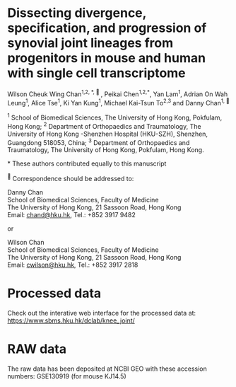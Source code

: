 # Dissecting divergence, specification, and progression of synovial joint lineages from progenitors in mouse and human with single cell transcriptome

Wilson Cheuk Wing Chan<sup>1,2, \*, &#128231; </sup>, Peikai Chen<sup>1,2,*</sup>, Yan Lam<sup>1</sup>, Adrian On Wah Leung<sup>1</sup>, Alice Tse<sup>1</sup>, Ki Yan Kung<sup>1</sup>, Michael Kai-Tsun To<sup>2,3</sup> and Danny Chan<sup>1, &#128231;</sup> 

	
<sup>1</sup> School of Biomedical Sciences, The University of Hong Kong, Pokfulam, Hong Kong;
<sup>2</sup> Department of Orthopaedics and Traumatology, The University of Hong Kong -Shenzhen Hospital (HKU-SZH), Shenzhen, Guangdong 518053, China;
<sup>3</sup> Department of Orthopaedics and Traumatology, The University of Hong Kong, Pokfulam, Hong Kong.


\* These authors contributed equally to this manuscript<br>

<sup>&#128231;</sup> Correspondence should be addressed to:<br>

Danny Chan<br>
School of Biomedical Sciences, Faculty of Medicine<br>
The University of Hong Kong, 21 Sassoon Road, Hong Kong<br>
Email: chand@hku.hk, Tel.: +852 3917 9482<br>

or

Wilson Chan<br>
School of Biomedical Sciences, Faculty of Medicine<br>
The University of Hong Kong, 21 Sassoon Road, Hong Kong<br>
Email: cwilson@hku.hk, Tel.: +852 3917 2818<br>


# Processed data
Check out the interative web interface for the processed data at: https://www.sbms.hku.hk/dclab/knee_joint/

# RAW data
The raw data has been deposited at NCBI GEO with these accession numbers: GSE130919 (for mouse KJ14.5)
